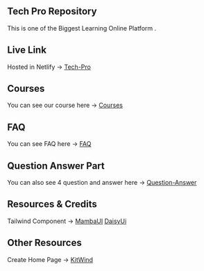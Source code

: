## Tech Pro Repository
This is one of the Biggest Learning Online Platform .

## Live Link 
Hosted in Netlify -> [Tech-Pro]() 

## Courses
You can see our course here -> [Courses]()

## FAQ
You can see FAQ here -> [FAQ]()

## Question Answer Part 
You can also see 4 question and answer here -> [Question-Answer]()

## Resources & Credits
Tailwind Component -> [MambaUI](https://www.mambaui.com/components) [DaisyUi](https://daisyui.com/)
## Other Resources
Create Home Page -> [KitWind](https://kitwind.io/products/kometa/components/)

